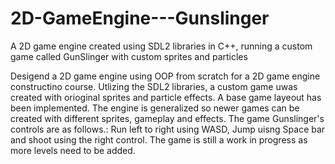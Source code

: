 # 2D-GameEngine---Gunslinger
A 2D game engine created using SDL2 libraries in C++, running a custom game called GunSlinger with custom sprites and particles

Desigend a 2D game engine using OOP from scratch for a 2D game engine constructino course. Utlizing the SDL2 libraries, a custom game uwas created with orioginal sprites and particle effects. A base game layeout has been implemented. The engine is generalized so newer games can be created with different sprites, gameplay and effects. The game Gunslinger's controls are as follows.: Run left to right using WASD, Jump uisng Space bar and shoot using the right control. The game is still a work in progress as more levels need to be added.
